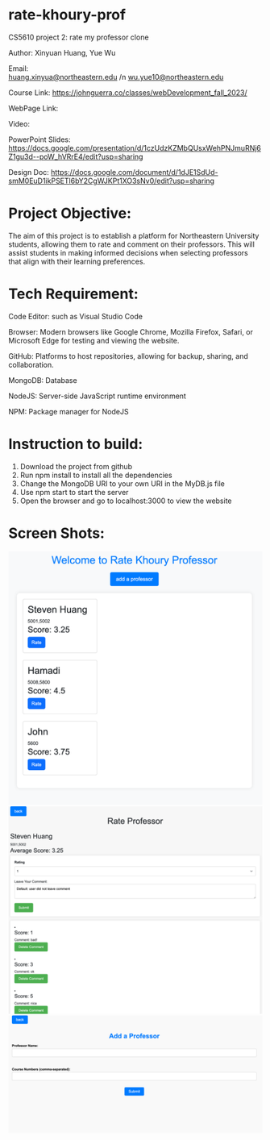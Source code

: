 # rate-khoury-prof
CS5610 project 2: rate my professor clone

Author: Xinyuan Huang, Yue Wu

Email:  
huang.xinyua@northeastern.edu /n 
wu.yue10@northeastern.edu

Course Link: https://johnguerra.co/classes/webDevelopment_fall_2023/

WebPage Link:

Video: 

PowerPoint Slides: https://docs.google.com/presentation/d/1czUdzKZMbQUsxWehPNJmuRNj6Z1gu3d--poW_hVRrE4/edit?usp=sharing

Design Doc: https://docs.google.com/document/d/1dJE1SdUd-smM0EuD1ikPSETl6bY2CgWJKPt1XO3sNv0/edit?usp=sharing

# Project Objective:
The aim of this project is to establish a platform for Northeastern University students, allowing them to rate and comment on their professors. This will assist students in making informed decisions when selecting professors that align with their learning preferences.

# Tech Requirement:
Code Editor: such as Visual Studio Code

Browser: Modern browsers like Google Chrome, Mozilla Firefox, Safari, or Microsoft Edge for testing and viewing the website.

GitHub: Platforms to host repositories, allowing for backup, sharing, and collaboration.

MongoDB: Database

NodeJS: Server-side JavaScript runtime environment

NPM: Package manager for NodeJS

# Instruction to build:
1. Download the project from github
2. Run npm install to install all the dependencies
3. Change the MongoDB URI to your own URI in the MyDB.js file
4. Use npm start to start the server
5. Open the browser and go to localhost:3000 to view the website

# Screen Shots:
![homepage.png](screen-shots%2Fhomepage.png)
![add-comment.png](screen-shots%2Fadd-comment.png)
![add-professor.png](screen-shots%2Fadd-professor.png)




